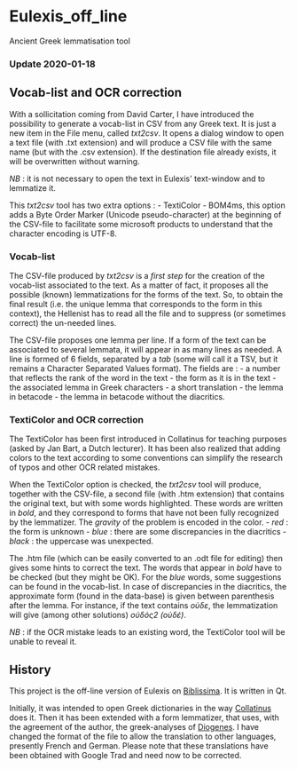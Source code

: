 # Eulexis_off_line
Ancient Greek lemmatisation tool

### Update 2020-01-18

## Vocab-list and OCR correction
With a sollicitation coming from David Carter,
I have introduced the possibility to generate
a vocab-list in CSV from any Greek text.
It is just a new item in the File menu, called _txt2csv_.
It opens a dialog window to open a text file 
(with .txt extension)
and will produce a CSV file with the same name
(but with the .csv extension). 
If the destination file already exists,
it will be overwritten without warning.

*NB* : it is not necessary to open the text in Eulexis'
text-window and to lemmatize it.

This _txt2csv_ tool has two extra options :
       - TextiColor
       - BOM4ms, this option adds a Byte Order Marker 
(Unicode pseudo-character) at the beginning of the CSV-file
to facilitate some microsoft products to understand
that the character encoding is UTF-8.

### Vocab-list
The CSV-file produced by _txt2csv_ is a *first step*
for the creation of the vocab-list associated to the text.
As a matter of fact, it proposes all the possible (known)
lemmatizations for the forms of the text.
So, to obtain the final result (i.e. the unique lemma
that corresponds to the form in this context), 
the Hellenist has to read all the file and to suppress
(or sometimes correct) the un-needed lines.

The CSV-file proposes one lemma per line.
If a form of the text can be associated to several lemmata,
it will appear in as many lines as needed.
A line is formed of 6 fields, separated by a *tab*
(some will call it a TSV, but it remains a Character
Separated Values format). The fields are :
      - a number that reflects the rank of the word in the text
      - the form as it is in the text
      - the associated lemma in Greek characters
      - a short translation
      - the lemma in betacode
      - the lemma in betacode without the diacritics.

### TextiColor and OCR correction
The TextiColor has been first introduced in Collatinus
for teaching purposes (asked by Jan Bart, a Dutch lecturer).
It has been also realized that adding colors to the text
according to some conventions can simplify the research
of typos and other OCR related mistakes.

When the TextiColor option is checked, the _txt2csv_ tool
will produce, together with the CSV-file, 
a second file (with .htm extension) that 
contains the original text, but with some words highlighted.
These words are written in *bold*, and they
correspond to forms that have not been fully recognized
by the lemmatizer. 
The _gravity_ of the problem is encoded in the color.
       - *red* : the form is unknown
       - *blue* : there are some discrepancies in the diacritics
       - *black* : the uppercase was unexpected.

The .htm file (which can be easily converted to an .odt file for editing)
then gives some hints to correct the text.
The words that appear in *bold* have to be checked
(but they might be OK).
For the *blue* words, some suggestions can be found
in the vocab-list. In case of discrepancies in the diacritics,
the approximate form (found in the data-base) is given between 
parenthesis after the lemma. For instance, if the text contains
_οὐδε_, the lemmatization will give (among other solutions) 
_οὐδός2 (οὐδέ)_.

*NB* : if the OCR mistake leads to an existing word,
the TextiColor tool will be unable to reveal it.

## History
This project is the off-line version of Eulexis on 
[Biblissima](http://outils.biblissima.fr/fr/eulexis/).
It is written in Qt.

Initially, it was intended to open Greek dictionaries
in the way [Collatinus](http://outils.biblissima.fr/fr/collatinus/) does it.
Then it has been extended with a form lemmatizer,
that uses, with the agreement of the author,
the greek-analyses of [Diogenes](https://community.dur.ac.uk/p.j.heslin/Software/Diogenes/).
I have changed the format of the file to allow
the translation to other languages, presently
French and German. Please note that these translations
have been obtained with Google Trad and need now to be
corrected.
